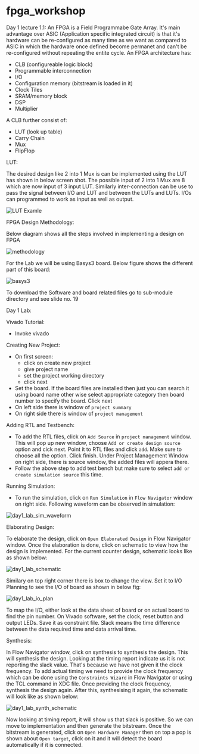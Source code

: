 # fpga_workshop
Day 1 lecture 1.1:
An FPGA is a Field Programmabe Gate Array. It's main advantage over ASIC (Application specific integrated circuit) is that it's hardware can be re-configured as many time as we want as compared to ASIC in which the hardware once defined become permanet and can't be re-configured without repeating the entite cycle. An FPGA architecture has:
* CLB (configureable logic block)
* Programmable interconnection
* I/O
* Configuration memory (bitstream is loaded in it)
* Clock Tiles
* SRAM/memory block
* DSP
* Multiplier

A CLB further consist of:
* LUT (look up table)
* Carry Chain
* Mux
* FlipFlop

LUT:

The desired design like 2 into 1 Mux is can be implemented using the LUT has shown in below screen shot. The possible input of 2 into 1 Mux are 8 which are now input of 3 input LUT. Similarly inter-connection can be use to pass the signal between I/O and LUT and between the LUTs and LUTs. I/Os can programmed to work as input as well as output.

![LUT Examle](screenshots/lut_example_mux.png)

FPGA Design Methodology:

Below diagram shows all the steps involved in implementing a design on FPGA

![methodology](screenshots/fpga_methodolgy.png)

For the Lab we will be using Basys3 board. Below figure shows the different part of this board:

![basys3](screenshots/basys3_board.png)

To download the Software and board related files go to sub-module directory and see slide no. 19

Day 1 Lab:

Vivado Tutorial:

* Invoke vivado

Creating New Project:

* On first screen:
    * click on create new project
    * give project name
    * set the project working directory
    * click next
* Set the board. If the board files are installed then just you can search it using board name other wise select appropriate category then board number to specify the board. Click next
* On left side there is window of `project summary`
* On right side there is window of `project management`

Adding RTL and Testbench:

* To add the RTL files, click on `Add Source` in `project management` window. This will pop up new window, choose `Add or create design source` option and cick next. Point it to RTL files and click `add`. Make sure to choose all the option. Click finish. Under Project Management Window on right side, there is source window, the added files will appera there.
* Follow the above step to add test bench but make sure to select `add or create simulation source` this time.

Running Simulation:

* To run the simulation, click on `Run Simulation` in `Flow Navigator` window on right side. 
Following waveform can be observed in simulation:

![day1_lab_sim_waveform](screenshots/day_1_sim_waveform.png)

Elaborating Design:

To elaborate the design, click on `Open Elaborated Design` in Flow Navigator window. Once the elaboration is done, click on schematic to view how the design is implemented. For the current counter design, schematic looks like as shown below:

![day1_lab_schematic](screenshots/day1_lab_schematic.png)

Similary on top right corner there is box to change the view. Set it to I/O Planning to see the I/O of board as shown in below fig:

![day1_lab_io_plan](screenshots/day1_lab_io.png)

To map the I/O, either look at the data sheet of board or on actual board to find the pin number. On Vivado software, set the clock, reset button and output LEDs. Save it as constraint file. 
Slack means the time difference between the data required time and data arrival time.

Synthesis:

In Flow Navigator window, click on synthesis to synthesis the design. This will synthesis the design. Looking at the timing report indicate us it is not reporting the slack value. That's because we have not given it the clock frequency. To add actual timing we need to provide the clock frequency which can be done using the `Constraints Wizard` in Flow Navigator or using the TCL command in XDC file. Once providing the clock frequency, synthesis the design again. After this, synthesising it again, the schematic will look like as shown below:

![day1_lab_synth_schematic](screenshots/day1_lab_synt_schematic.png)

Now looking at timing report, it will show us that slack is positive. So we can move to implementation and then generate the bitstream. Once the bitstream is generated, click on `Open Hardware Manager` then on top a pop is shown about `Open target`, click on it and it will detect the board automatically if it is connected. 

